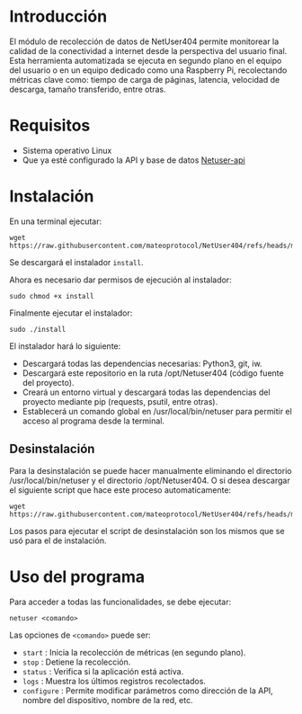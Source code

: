 # Introducción

El módulo de recolección de datos de NetUser404 permite monitorear la calidad de la conectividad a internet desde la perspectiva del usuario final. Esta herramienta automatizada se ejecuta en segundo plano en el equipo del usuario o en un equipo dedicado como una Raspberry Pi, recolectando métricas clave como: tiempo de carga de páginas, latencia, velocidad de descarga, tamaño transferido, entre otras.

# Requisitos

* Sistema operativo Linux
* Que ya esté configurado la API y base de datos [Netuser-api](https://github.com/franyober/netUser404-api/)


# Instalación

En una terminal ejecutar:

```
wget https://raw.githubusercontent.com/mateoprotocol/NetUser404/refs/heads/main/install
```

Se descargará el instalador `install`.

Ahora es necesario dar permisos de ejecución al instalador:

```
sudo chmod +x install
```

Finalmente ejecutar el instalador:

```
sudo ./install
```
El instalador hará lo siguiente:
* Descargará todas las dependencias necesarias: Python3, git, iw.
* Descargará este repositorio en la ruta /opt/Netuser404 (código fuente del proyecto).
* Creará un entorno virtual y descargará todas las dependencias del proyecto mediante pip (requests, psutil, entre otras).
* Establecerá un comando global en /usr/local/bin/netuser para permitir el acceso al programa desde la terminal.

## Desinstalación

Para la desinstalación se puede hacer manualmente eliminando el directorio /usr/local/bin/netuser y el directorio /opt/Netuser404. O si desea descargar el siguiente script que hace este proceso automaticamente:

```
wget https://raw.githubusercontent.com/mateoprotocol/NetUser404/refs/heads/main/uninstall
```

Los pasos para ejecutar el script de desinstalación son los mismos que se usó para el de instalación. 


# Uso del programa

Para acceder a todas las funcionalidades, se debe ejecutar:

```
netuser <comando>
```

Las opciones de `<comando>` puede ser:

* `start` : Inicia la recolección de métricas (en segundo plano).
* `stop` : Detiene la recolección.
* `status` : Verifica si la aplicación está activa.
* `logs` : Muestra los últimos registros recolectados.
* `configure` : Permite modificar parámetros como dirección de la API, nombre del dispositivo, nombre de la red, etc.


